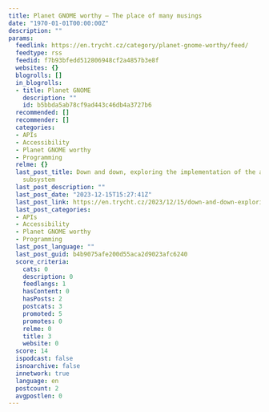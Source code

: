 ```yaml
---
title: Planet GNOME worthy – The place of many musings
date: "1970-01-01T00:00:00Z"
description: ""
params:
  feedlink: https://en.trycht.cz/category/planet-gnome-worthy/feed/
  feedtype: rss
  feedid: f7b93bfedd512806948cf2a4857b3e8f
  websites: {}
  blogrolls: []
  in_blogrolls:
  - title: Planet GNOME
    description: ""
    id: b5bbda5ab78cf9ad443c46db4a3727b6
  recommended: []
  recommender: []
  categories:
  - APIs
  - Accessibility
  - Planet GNOME worthy
  - Programming
  relme: {}
  last_post_title: Down and down, exploring the implementation of the accessibility
    subsystem
  last_post_description: ""
  last_post_date: "2023-12-15T15:27:41Z"
  last_post_link: https://en.trycht.cz/2023/12/15/down-and-down-exploring-the-implementation-of-the-accessibility-subsystem/?pk_campaign=feed&pk_kwd=down-and-down-exploring-the-implementation-of-the-accessibility-subsystem
  last_post_categories:
  - APIs
  - Accessibility
  - Planet GNOME worthy
  - Programming
  last_post_language: ""
  last_post_guid: b4b9075afe200d55aca2d9023afc6240
  score_criteria:
    cats: 0
    description: 0
    feedlangs: 1
    hasContent: 0
    hasPosts: 2
    postcats: 3
    promoted: 5
    promotes: 0
    relme: 0
    title: 3
    website: 0
  score: 14
  ispodcast: false
  isnoarchive: false
  innetwork: true
  language: en
  postcount: 2
  avgpostlen: 0
---
```

